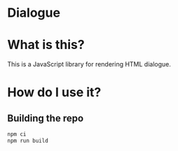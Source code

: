 # Dialogue

# What is this?

This is a JavaScript library for rendering HTML dialogue.

# How do I use it?

## Building the repo

```sh
npm ci
npm run build
```